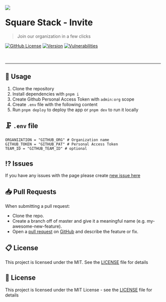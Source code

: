  <a href="https://github.com/squarestack">
    <picture>
      <source media="(prefers-color-scheme: dark)" srcset="https://user-images.githubusercontent.com/49127376/208982596-408cc559-abd4-4647-a347-cc7893429983.svg" align="left" style="float: left; margin: 0 10px 0 0;">
      <img src="https://user-images.githubusercontent.com/49127376/208982601-5de098f2-facc-49ad-bd90-bb37a46e8b5f.svg" align="left" style="float: left; margin: 0 10px 0 0;">
    </picture>
  </a>

# Square Stack - Invite

> Join our organization in a few clicks

[![GitHub License](https://img.shields.io/github/license/squarestack/invite?color=%2334D058&logo=github&style=flat-square&label=License)](https://github.com/squarestack/invite/blob/main/license)
[![Version](https://img.shields.io/github/v/release/squarestack/invite?color=%2334D058&logo=github&style=flat-square&label=Version)](https://github.com/squarestack/invite/releases)
[![Vulnerabilities](https://img.shields.io/snyk/vulnerabilities/github/squarestack/invite?color=%2334D058&logo=github&style=flat-square&label=Vulnerabilities)](https://github.com/squarestack/invite)
<br><br><br>

---

## 🔩 Usage

1. Clone the repository
2. Install dependencies with `pnpm i`
3. Create Github Personal Access Token with `admin:org` scope
4. Create `.env` file with the following content
5. Run `pnpm deploy` to deploy the app or `pnpm dev` to run it locally

## 🗜️ `.env` file

```
ORGANIZATION = "GITHUB_ORG" # Organization name
GITHUB_TOKEN = "GITHUB_PAT" # Personal Access Token
TEAM_ID = "GITHUB_TEAM_ID" # optional
```

## ⁉️ Issues

If you have any issues with the page please create [new issue here](https://github.com/squarestack/invite/issues)

## 📥 Pull Requests

When submitting a pull request:

- Clone the repo.
- Create a branch off of master and give it a meaningful name (e.g. my-awesome-new-feature).
- Open a [pull request](https://github.com/squarestack/invite/pulls) on [GitHub](https://github.com) and describe the feature or fix.

## 📋 License

This project is licensed under the MIT. See the [LICENSE](https://github.com/squarestack/invite/blob/main/license) file for details

## 📃 License

This project is licensed under the MIT License - see the [LICENSE](license.md) file for details
